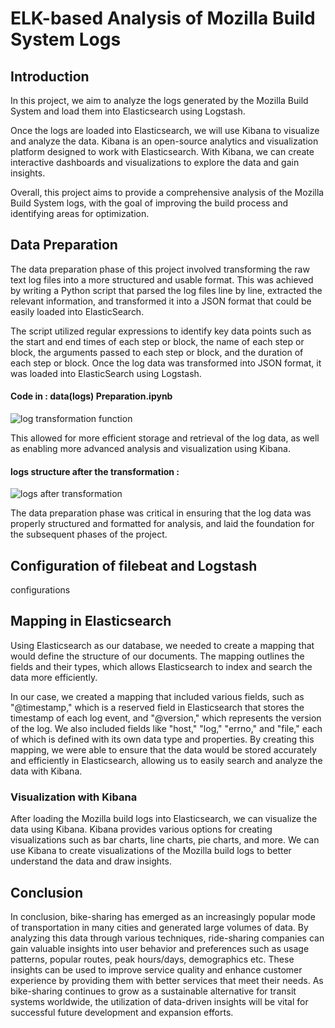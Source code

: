 
# ELK-based Analysis of Mozilla Build System Logs

## Introduction

In this project, we aim to analyze the logs generated by the Mozilla Build System and load them into Elasticsearch using Logstash.

Once the logs are loaded into Elasticsearch, we will use Kibana to visualize and analyze the data. Kibana is an open-source analytics and visualization platform designed to work with Elasticsearch. With Kibana, we can create interactive dashboards and visualizations to explore the data and gain insights.

Overall, this project aims to provide a comprehensive analysis of the Mozilla Build System logs, with the goal of improving the build process and identifying areas for optimization.


## Data Preparation 

The data preparation phase of this project involved transforming the raw text log files into a more structured and usable format. This was achieved by writing a Python script that parsed the log files line by line, extracted the relevant information, and transformed it into a JSON format that could be easily loaded into ElasticSearch. 

The script utilized regular expressions to identify key data points such as the start and end times of each step or block, the name of each step or block, the arguments passed to each step or block, and the duration of each step or block. Once the log data was transformed into JSON format, it was loaded into ElasticSearch using Logstash.

 #### Code in  : data(logs) Preparation.ipynb 

![log transformation function ]()

This allowed for more efficient storage and retrieval of the log data, as well as enabling more advanced analysis and visualization using Kibana. 

#### logs structure after the transformation  : 
![logs after transformation ]()

The data preparation phase was critical in ensuring that the log data was properly structured and formatted for analysis, and laid the foundation for the subsequent phases of the project.


## Configuration of filebeat and  Logstash


configurations

## Mapping in Elasticsearch

Using  Elasticsearch as our database, we needed to create a mapping that would define the structure of our documents. The mapping outlines the fields and their types, which allows Elasticsearch to index and search the data more efficiently.

In our case, we created a mapping that included various fields, such as "@timestamp," which is a reserved field in Elasticsearch that stores the timestamp of each log event, and "@version," which represents the version of the log. We also included fields like "host," "log," "errno," and "file," each of which is defined with its own data type and properties. By creating this mapping, we were able to ensure that the data would be stored accurately and efficiently in Elasticsearch, allowing us to easily search and analyze the data with Kibana.


### Visualization with Kibana

After loading the Mozilla build logs into Elasticsearch, we can visualize the data using Kibana. Kibana provides various options for creating visualizations such as bar charts, line charts, pie charts, and more. We can use Kibana to create visualizations of the Mozilla build logs to better understand the data and draw insights.



## Conclusion

 In conclusion, bike-sharing has emerged as an increasingly popular mode of transportation in many cities and generated large volumes of data. By analyzing this data through various techniques, ride-sharing companies can gain valuable insights into user behavior and preferences such as usage patterns, popular routes, peak hours/days, demographics etc. These insights can be used to improve service quality and enhance customer experience by providing them with better services that meet their needs. As bike-sharing continues to grow as a sustainable alternative for transit systems worldwide, the utilization of data-driven insights will be vital for successful future development and expansion efforts.


